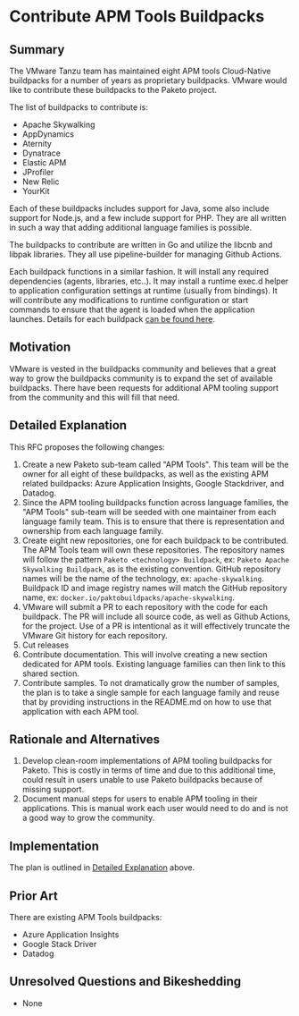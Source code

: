 # Contribute APM Tools Buildpacks

## Summary

The VMware Tanzu team has maintained eight APM tools Cloud-Native buildpacks for a number of years as proprietary buildpacks. VMware would like to contribute these buildpacks to the Paketo project.

The list of buildpacks to contribute is:

- Apache Skywalking
- AppDynamics
- Aternity
- Dynatrace
- Elastic APM
- JProfiler
- New Relic
- YourKit

Each of these buildpacks includes support for Java, some also include support for Node.js, and a few include support for PHP. They are all written in such a way that adding additional language families is possible.

The buildpacks to contribute are written in Go and utilize the libcnb and libpak libraries. They all use pipeline-builder for managing Github Actions. 

Each buildpack functions in a similar fashion. It will install any required dependencies (agents, libraries, etc..). It may install a runtime exec.d helper to application configuration settings at runtime (usually from bindings). It will contribute any modifications to runtime configuration or start commands to ensure that the agent is loaded when the application launches. Details for each buildpack [can be found here](https://docs.vmware.com/en/VMware-Tanzu-Buildpacks/services/tanzu-buildpacks/GUID-partner-integrations-partner-integration-buildpacks.html).

## Motivation

VMware is vested in the buildpacks community and believes that a great way to grow the buildpacks community is to expand the set of available buildpacks. There have been requests for additional APM tooling support from the community and this will fill that need.

## Detailed Explanation

This RFC proposes the following changes:

1. Create a new Paketo sub-team called "APM Tools". This team will be the owner for all eight of these buildpacks, as well as the existing APM related buildpacks: Azure Application Insights, Google Stackdriver, and Datadog.
2. Since the APM tooling buildpacks function across language families, the "APM Tools" sub-team will be seeded with one maintainer from each language family team. This is to ensure that there is representation  and ownership from each language family.
3. Create eight new repositories, one for each buildpack to be contributed. The APM Tools team will own these repositories. The repository names will follow the pattern `Paketo <technology> Buildpack`, ex: `Paketo Apache Skywalking Buildpack`, as is the existing convention. GitHub repository names will be the name of the technology, ex: `apache-skywalking`. Buildpack ID and image registry names will match the GitHub repository name, ex: `docker.io/paktobuildpacks/apache-skywalking`.
4. VMware will submit a PR to each repository with the code for each buildpack. The PR will include all source code, as well as Github Actions, for the project. Use of a PR is intentional as it will effectively truncate the VMware Git history for each repository.
5. Cut releases
6. Contribute documentation. This will involve creating a new section dedicated for APM tools. Existing language families can then link to this shared section.
7. Contribute samples. To not dramatically grow the number of samples, the plan is to take a single sample for each language family and reuse that by providing instructions in the README.md on how to use that application with each APM tool.

## Rationale and Alternatives

1. Develop clean-room implementations of APM tooling buildpacks for Paketo. This is costly in terms of time and due to this additional time, could result in users unable to use Paketo buildpacks because of missing support.
2. Document manual steps for users to enable APM tooling in their applications. This is manual work each user would need to do and is not a good way to grow the community.

## Implementation

The plan is outlined in [Detailed Explanation](#detailed-explanation) above.

## Prior Art

There are existing APM Tools buildpacks:

- Azure Application Insights
- Google Stack Driver
- Datadog

## Unresolved Questions and Bikeshedding

- None